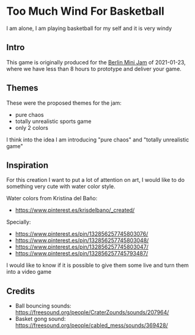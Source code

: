 # Too Much Wind For Basketball

I am alone, I am playing basketball for my self and it is very windy

## Intro 

This game is originally produced for the [Berlin Mini Jam](http://berlinminijam.de/) of 2021-01-23, where we have less than 8 hours to prototype and deliver your game.

## Themes

These were the proposed themes for the jam: 

- pure chaos
- totally unrealistic sports game
- only 2 colors

I think into the idea I am introducing "pure chaos" and "totally unrealistic game"

## Inspiration

For this creation I want to put a lot of attention on art, I would like to do something very cute with water color style. 

Water colors from Kristina del Baño:

- https://www.pinterest.es/krisdelbano/_created/

Specially:

- https://www.pinterest.es/pin/132856257745803076/
- https://www.pinterest.es/pin/132856257745803048/
- https://www.pinterest.es/pin/132856257745803047/
- https://www.pinterest.es/pin/132856257745793487/

I would like to know if it is possible to give them some live and turn them into a video game

## Credits

- Ball bouncing sounds: https://freesound.org/people/CraterZounds/sounds/207964/
- Basket gong sound: https://freesound.org/people/cabled_mess/sounds/369428/
